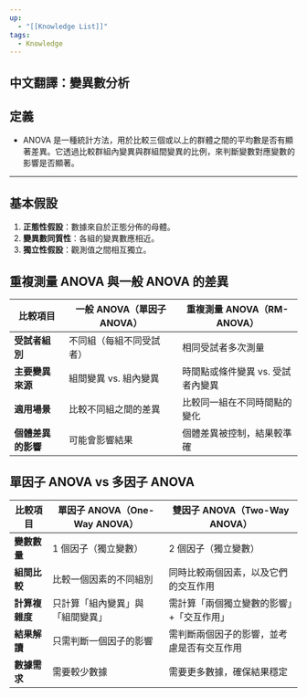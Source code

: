 ```yaml
---
up:
  - "[[Knowledge List]]"
tags:
  - Knowledge
---
```

## 中文翻譯：變異數分析
## 定義
- ANOVA 是一種統計方法，用於比較三個或以上的群體之間的平均數是否有顯著差異。它透過比較群組內變異與群組間變異的比例，來判斷變數對應變數的影響是否顯著。
---
## 基本假設
1. **正態性假設**：數據來自於正態分佈的母體。
2. **變異數同質性**：各組的變異數應相近。
3. **獨立性假設**：觀測值之間相互獨立。

## **重複測量 ANOVA 與一般 ANOVA 的差異**
| **比較項目**    | **一般 ANOVA（單因子 ANOVA）** | **重複測量 ANOVA（RM-ANOVA）** |
| ----------- | ----------------------- | ------------------------ |
| **受試者組別**   | 不同組（每組不同受試者）            | 相同受試者多次測量                |
| **主要變異來源**  | 組間變異 vs. 組內變異           | 時間點或條件變異 vs. 受試者內變異      |
| **適用場景**    | 比較不同組之間的差異              | 比較同一組在不同時間點的變化           |
| **個體差異的影響** | 可能會影響結果                 | 個體差異被控制，結果較準確            |
## 單因子 ANOVA vs 多因子 ANOVA
| **比較項目**  | **單因子 ANOVA（One-Way ANOVA）** | **雙因子 ANOVA（Two-Way ANOVA）** |
| --------- | ---------------------------- | ---------------------------- |
| **變數數量**  | 1 個因子（獨立變數）                  | 2 個因子（獨立變數）                  |
| **組間比較**  | 比較一個因素的不同組別                  | 同時比較兩個因素，以及它們的交互作用           |
| **計算複雜度** | 只計算「組內變異」與「組間變異」             | 需計算「兩個獨立變數的影響」+「交互作用」        |
| **結果解讀**  | 只需判斷一個因子的影響                  | 需判斷兩個因子的影響，並考慮是否有交互作用        |
| **數據需求**  | 需要較少數據                       | 需要更多數據，確保結果穩定                |
